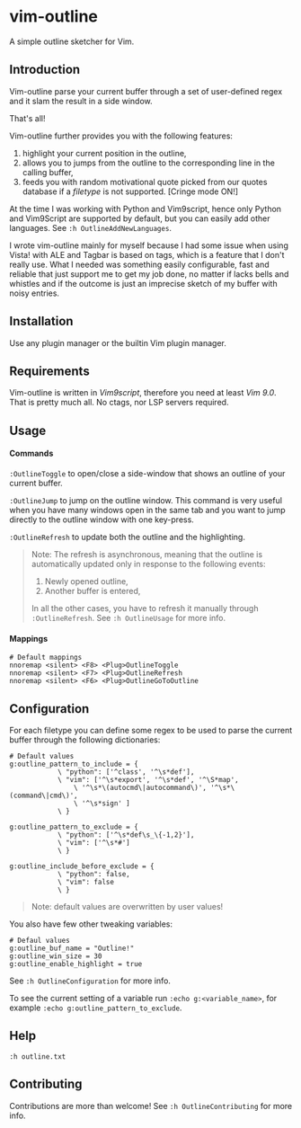 # vim-outline
A simple outline sketcher for Vim.

## Introduction
Vim-outline parse your current buffer through a set of user-defined regex and 
it slam the result in a side window. 

That's all!

Vim-outline further provides you with the following features:

1. highlight your current position in the outline,
2. allows you to jumps from the outline to the corresponding
line in the calling buffer,
3. feeds you with random motivational quote picked from our quotes database 
if a *filetype* is not supported. [Cringe mode ON!] 

At the time I was working with Python and Vim9script, hence only Python and
Vim9Script are supported by default, but you can easily add other languages.
See `:h OutlineAddNewLanguages`.

I wrote vim-outline mainly for myself because I had some issue when using Vista!
with ALE and Tagbar is based on tags, which is a feature that I don't really use.
What I needed was something easily configurable, fast and reliable that just
support me to get my job done, no matter if lacks bells and whistles
and if the outcome is just an imprecise sketch of my buffer with noisy entries.

## Installation
Use any plugin manager or the builtin Vim plugin manager. 

## Requirements
Vim-outline is written in *Vim9script*, therefore you need at least *Vim 9.0*.
That is pretty much all. No ctags, nor LSP servers required.

## Usage
#### Commands
`:OutlineToggle` to open/close a side-window that shows an outline of
your current buffer.

`:OutlineJump` to jump on the outline window.
This command is very useful when you have many windows open in the same tab
and you want to jump directly to the outline window with one key-press.

`:OutlineRefresh` to update both the outline and the highlighting.
> Note: The refresh is asynchronous, meaning that the outline is automatically updated only in
> response to the following events:
>
> 1. Newly opened outline,
> 2. Another buffer is entered,
> 
> In all the other cases, you have to refresh it manually through `:OutlineRefresh`.
> See `:h OutlineUsage` for more info.

#### Mappings
    # Default mappings
    nnoremap <silent> <F8> <Plug>OutlineToggle
    nnoremap <silent> <F7> <Plug>OutlineRefresh
    nnoremap <silent> <F6> <Plug>OutlineGoToOutline

## Configuration
For each filetype you can define some regex to be used to parse the current buffer 
through the following dictionaries:

```
# Default values
g:outline_pattern_to_include = {
            \ "python": ['^class', '^\s*def'],
            \ "vim": ['^\s*export', '^\s*def', '^\S*map',
                \ '^\s*\(autocmd\|autocommand\)', '^\s*\(command\|cmd\)',
                \ '^\s*sign' ]
            \ }
            
g:outline_pattern_to_exclude = {
            \ "python": ['^\s*def\s_\{-1,2}'],
            \ "vim": ['^\s*#']
            \ }
            
g:outline_include_before_exclude = {
            \ "python": false,
            \ "vim": false
            \ }
```
> Note: default values are overwritten by user values!

You also have few other tweaking variables:
```
# Defaul values
g:outline_buf_name = "Outline!"
g:outline_win_size = 30
g:outline_enable_highlight = true
```
See `:h OutlineConfiguration` for more info.

To see the current setting of a variable run `:echo g:<variable_name>`, for example `:echo g:outline_pattern_to_exclude`. 
 
## Help
`:h outline.txt` 

## Contributing
Contributions are more than welcome! See `:h OutlineContributing` for more info. 

